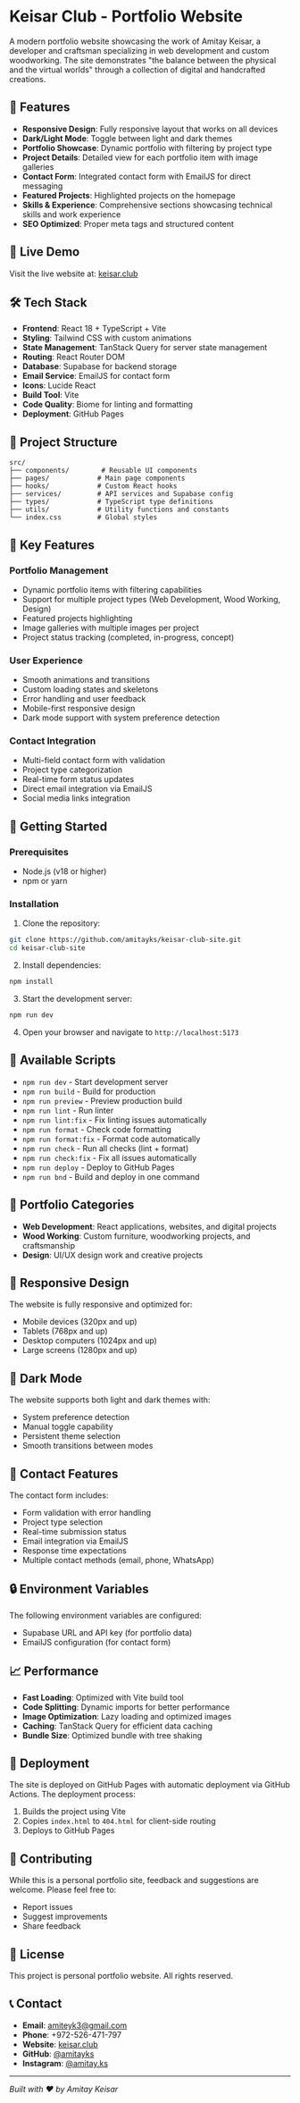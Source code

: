 # Keisar Club - Portfolio Website

A modern portfolio website showcasing the work of Amitay Keisar, a developer and craftsman specializing in web development and custom woodworking. The site demonstrates "the balance between the physical and the virtual worlds" through a collection of digital and handcrafted creations.

## 🌟 Features

- **Responsive Design**: Fully responsive layout that works on all devices
- **Dark/Light Mode**: Toggle between light and dark themes
- **Portfolio Showcase**: Dynamic portfolio with filtering by project type
- **Project Details**: Detailed view for each portfolio item with image galleries
- **Contact Form**: Integrated contact form with EmailJS for direct messaging
- **Featured Projects**: Highlighted projects on the homepage
- **Skills & Experience**: Comprehensive sections showcasing technical skills and work experience
- **SEO Optimized**: Proper meta tags and structured content

## 🚀 Live Demo

Visit the live website at: [keisar.club](https://keisar.club)

## 🛠️ Tech Stack

- **Frontend**: React 18 + TypeScript + Vite
- **Styling**: Tailwind CSS with custom animations
- **State Management**: TanStack Query for server state management
- **Routing**: React Router DOM
- **Database**: Supabase for backend storage
- **Email Service**: EmailJS for contact form
- **Icons**: Lucide React
- **Build Tool**: Vite
- **Code Quality**: Biome for linting and formatting
- **Deployment**: GitHub Pages

## 📁 Project Structure

```
src/
├── components/        # Reusable UI components
├── pages/            # Main page components
├── hooks/            # Custom React hooks
├── services/         # API services and Supabase config
├── types/            # TypeScript type definitions
├── utils/            # Utility functions and constants
└── index.css         # Global styles
```

## 🎨 Key Features

### Portfolio Management
- Dynamic portfolio items with filtering capabilities
- Support for multiple project types (Web Development, Wood Working, Design)
- Featured projects highlighting
- Image galleries with multiple images per project
- Project status tracking (completed, in-progress, concept)

### User Experience
- Smooth animations and transitions
- Custom loading states and skeletons
- Error handling and user feedback
- Mobile-first responsive design
- Dark mode support with system preference detection

### Contact Integration
- Multi-field contact form with validation
- Project type categorization
- Real-time form status updates
- Direct email integration via EmailJS
- Social media links integration

## 🚀 Getting Started

### Prerequisites
- Node.js (v18 or higher)
- npm or yarn

### Installation

1. Clone the repository:
```bash
git clone https://github.com/amitayks/keisar-club-site.git
cd keisar-club-site
```

2. Install dependencies:
```bash
npm install
```

3. Start the development server:
```bash
npm run dev
```

4. Open your browser and navigate to `http://localhost:5173`

## 🔧 Available Scripts

- `npm run dev` - Start development server
- `npm run build` - Build for production
- `npm run preview` - Preview production build
- `npm run lint` - Run linter
- `npm run lint:fix` - Fix linting issues automatically
- `npm run format` - Check code formatting
- `npm run format:fix` - Format code automatically
- `npm run check` - Run all checks (lint + format)
- `npm run check:fix` - Fix all issues automatically
- `npm run deploy` - Deploy to GitHub Pages
- `npm run bnd` - Build and deploy in one command

## 🎯 Portfolio Categories

- **Web Development**: React applications, websites, and digital projects
- **Wood Working**: Custom furniture, woodworking projects, and craftsmanship
- **Design**: UI/UX design work and creative projects

## 📱 Responsive Design

The website is fully responsive and optimized for:
- Mobile devices (320px and up)
- Tablets (768px and up)
- Desktop computers (1024px and up)
- Large screens (1280px and up)

## 🌙 Dark Mode

The website supports both light and dark themes with:
- System preference detection
- Manual toggle capability
- Persistent theme selection
- Smooth transitions between modes

## 📧 Contact Features

The contact form includes:
- Form validation with error handling
- Project type selection
- Real-time submission status
- Email integration via EmailJS
- Response time expectations
- Multiple contact methods (email, phone, WhatsApp)

## 🔒 Environment Variables

The following environment variables are configured:
- Supabase URL and API key (for portfolio data)
- EmailJS configuration (for contact form)

## 📈 Performance

- **Fast Loading**: Optimized with Vite build tool
- **Code Splitting**: Dynamic imports for better performance
- **Image Optimization**: Lazy loading and optimized images
- **Caching**: TanStack Query for efficient data caching
- **Bundle Size**: Optimized bundle with tree shaking

## 🚀 Deployment

The site is deployed on GitHub Pages with automatic deployment via GitHub Actions. The deployment process:

1. Builds the project using Vite
2. Copies `index.html` to `404.html` for client-side routing
3. Deploys to GitHub Pages

## 🤝 Contributing

While this is a personal portfolio site, feedback and suggestions are welcome. Please feel free to:
- Report issues
- Suggest improvements
- Share feedback

## 📄 License

This project is personal portfolio website. All rights reserved.

## 📞 Contact

- **Email**: amiteyk3@gmail.com
- **Phone**: +972-526-471-797
- **Website**: [keisar.club](https://keisar.club)
- **GitHub**: [@amitayks](https://github.com/amitayks)
- **Instagram**: [@amitay.ks](https://instagram.com/amitay.ks)

---

*Built with ❤️ by Amitay Keisar*